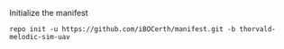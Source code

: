
Initialize the manifest

  	repo init -u https://github.com/iBOCerth/manifest.git -b thorvald-melodic-sim-uav
  
